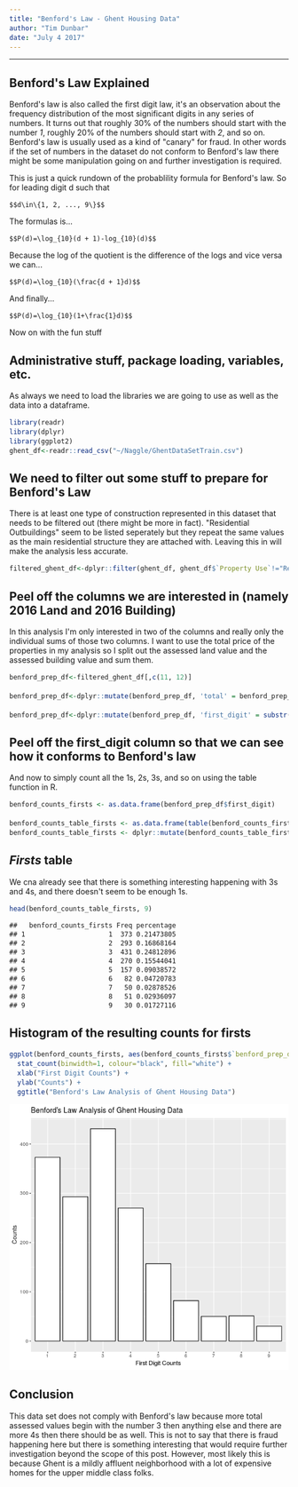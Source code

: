 ```yaml
---
title: "Benford's Law - Ghent Housing Data"
author: "Tim Dunbar"
date: "July 4 2017"
---
```

---------------

## Benford's Law Explained

Benford's law is also called the first digit law, it's an observation about the frequency distribution of the most significant digits in any series of numbers.  It turns out that roughly 30% of the numbers should start with the number *1*, roughly 20% of the numbers should start with *2*, and so on. Benford's law is usually used as a kind of "canary" for fraud. In other words if the set of numbers in the dataset do not conform to Benford's law there might be some manipulation going on and further investigation is required.

This is just a quick rundown of the probablility formula for Benford's law.  So for leading digit d such that 

```
$$d\in\{1, 2, ..., 9\}$$
```
The formulas is...
```
$$P(d)=\log_{10}(d + 1)-log_{10}(d)$$
```
Because the log of the quotient is the difference of the logs and vice versa we can...
```
$$P(d)=\log_{10}(\frac{d + 1}d)$$
```
And finally...
```
$$P(d)=\log_{10}(1+\frac{1}d)$$
```
Now on with the fun stuff

## Administrative stuff, package loading, variables, etc.

As always we need to load the libraries we are going to use as well as the data into a dataframe.

```r
library(readr)
library(dplyr)
library(ggplot2)
ghent_df<-readr::read_csv("~/Naggle/GhentDataSetTrain.csv")
```
## We need to filter out some stuff to prepare for Benford's Law

There is at least one type of construction represented in this dataset that needs to be filtered out (there might be more in fact).  "Residential Outbuildings" seem to be listed seperately but they repeat the same values as the main residential structure they are attached with.  Leaving this in will make the analysis less accurate.

```r
filtered_ghent_df<-dplyr::filter(ghent_df, ghent_df$`Property Use`!="Residential Outbuilding")
```
## Peel off the columns we are interested in (namely 2016 Land and 2016 Building)

In this analysis I'm only interested in two of the columns and really only the individual sums of those two columns.  I want to use the total price of the properties in my analysis so I split out the assessed land value and the assessed building value and sum them.

```r
benford_prep_df<-filtered_ghent_df[,c(11, 12)]

benford_prep_df<-dplyr::mutate(benford_prep_df, 'total' = benford_prep_df$`2016 Land`+benford_prep_df$`2016 Building`)

benford_prep_df<-dplyr::mutate(benford_prep_df, 'first_digit' = substr(benford_prep_df$total, 1, 1))
```
## Peel off the first_digit column so that we can see how it conforms to Benford's law

And now to simply count all the 1s, 2s, 3s, and so on using the table function in R.

```r
benford_counts_firsts <- as.data.frame(benford_prep_df$first_digit)

benford_counts_table_firsts <- as.data.frame(table(benford_counts_firsts))
benford_counts_table_firsts <- dplyr::mutate(benford_counts_table_firsts, percentage = benford_counts_table_firsts$Freq/1737)
```
## *Firsts* table

We cna already see that there is something interesting happening with 3s and 4s, and there doesn't seem to be enough 1s.

```r
head(benford_counts_table_firsts, 9)
```

```
##   benford_counts_firsts Freq percentage
## 1                     1  373 0.21473805
## 2                     2  293 0.16868164
## 3                     3  431 0.24812896
## 4                     4  270 0.15544041
## 5                     5  157 0.09038572
## 6                     6   82 0.04720783
## 7                     7   50 0.02878526
## 8                     8   51 0.02936097
## 9                     9   30 0.01727116
```
## Histogram of the resulting counts for firsts

```r
ggplot(benford_counts_firsts, aes(benford_counts_firsts$`benford_prep_df$first_digit`)) +
  stat_count(binwidth=1, colour="black", fill="white") +
  xlab("First Digit Counts") +
  ylab("Counts") +
  ggtitle("Benford's Law Analysis of Ghent Housing Data")
```

![First Digits Frequency Distribution](/images/benfords_law_hist.png)<!-- -->

## Conclusion

This data set does not comply with Benford's law because more total assessed values begin with the number 3 then anything else and there are more 4s then there should be as well.  This is not to say that there is fraud happening here but there is something interesting that would require further investigation beyond the scope of this post.  However, most likely this is because Ghent is a mildly affluent neighborhood with a lot of expensive homes for the upper middle class folks.
